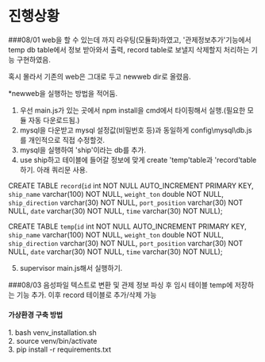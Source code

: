 # 진행상황

###08/01
web을 할 수 있는데 까지 라우팅(모듈화)하였고, '관제정보추가'기능에서 temp db table에서 정보 받아와서 출력, record table로 보낼지 삭제할지 처리하는 기능 구현하였음.

혹시 몰라서 기존의 web은 그대로 두고 newweb dir로 올렸음.

*newweb을 실행하는 방법을 적어둠.
1. 우선 main.js가 있는 곳에서 npm install을 cmd에서 타이핑해서 실행.(필요한 모듈 자동 다운로드됨.)
2. mysql을 다운받고 mysql 설정값(비밀번호 등)과 동일하게 config\mysql\db.js를 개인적으로 직접 수정할것.
3. mysql을 실행하여 'ship'이라는 db를 추가.
4. use ship하고 테이블에 들어갈 정보에 맞게 create 'temp'table과 'record'table 하기. 아래 쿼리문 사용.

CREATE TABLE `record`(`id` int NOT NULL AUTO_INCREMENT PRIMARY KEY, `ship_name` varchar(100) NOT NULL, `weight_ton` double NOT NULL, `ship_direction` varchar(30) NOT NULL, `port_position` varchar(30) NOT NULL, `date` varchar(30) NOT NULL, `time` varchar(30) NOT NULL);

CREATE TABLE `temp`(`id` int NOT NULL AUTO_INCREMENT PRIMARY KEY, `ship_name` varchar(100) NOT NULL, `weight_ton` double NOT NULL, `ship_direction` varchar(30) NOT NULL, `port_position` varchar(30) NOT NULL, `date` varchar(30) NOT NULL, `time` varchar(30) NOT NULL);

5. supervisor main.js해서 실행하기.

###08/03
음성파일 텍스트로 변환 및 관제 정보 파싱 후 임시 테이블 temp에 저장하는 기능 추가.
이후 record 테이블로 추가/삭제 가능

<h4>가상환경 구축 방법</h4>
1. bash venv_installation.sh <br>
2. source venv/bin/activate <br>
3. pip install -r requirements.txt <br>
